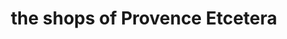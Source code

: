 ---
title: "the shops of Provence Etcetera"
url: /greenville/the-shops-of-provence-etcetera/
shop: gift
---